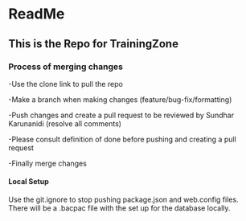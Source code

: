 # ReadMe

## This is the Repo for TrainingZone 

### Process of merging changes 
-Use the clone link to pull the repo  

-Make a branch when making changes (feature/bug-fix/formatting)  

-Push changes and create a pull request to be reviewed by Sundhar Karunanidi (resolve all comments)  

-Please consult definition of done before pushing and creating a pull request  

-Finally merge changes  


#### Local Setup
Use the git.ignore to stop pushing package.json and web.config files.  
There will be a .bacpac file with the set up for the database locally.